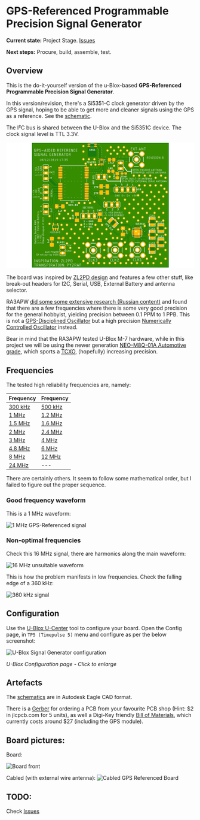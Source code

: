 # GPS-Referenced Programmable Precision Signal Generator

**Current state:** Project Stage. [Issues](https://github.com/rfrht/gps-reference/issues?q=is%3Aissue+is%3Aclosed)

**Next steps:** Procure, build, assemble, test.

## Overview

This is the do-it-yourself version of the u-Blox-based **GPS-Referenced Programmable Precision Signal Generator**.

In this version/revision, there's a Si5351-C clock generator driven by the GPS signal, hoping to be able to get more and cleaner signals using the GPS as a reference. See the [schematic](/gps-schematics.pdf).

The I²C bus is shared between the U-Blox and the Si5351C device. The clock signal level is TTL 3.3V.

![Board Image](Design/gps-top.png)

The board was inspired by [ZL2PD design](https://www.zl2pd.com/GPS_Freq_Ref.html) and features a few other stuff, like break-out headers for I2C, Serial, USB, External Battery and antenna selector.

RA3APW [did some some extensive research (Russian content)](http://www.ra3apw.ru/proekty/ublox-neo-7m/) and found that there are a few frequencies where there is some very good precision for the general hobbyist, yielding precision between 0.1 PPM to 1 PPB. This is not a [GPS-Disciplined Oscillator](https://en.wikipedia.org/wiki/GPS_disciplined_oscillator) but a high precision [Numerically Controlled Oscillator](https://en.wikipedia.org/wiki/Numerically_controlled_oscillator) instead.

Bear in mind that the RA3APW tested U-Blox M-7 hardware, while in this project we will be using the newer generation [NEO-M8Q-01A Automotive grade](https://www.u-blox.com/en/product/neo-m8q-01a-module), which sports a [TCXO](https://en.wikipedia.org/wiki/Crystal_oscillator#Temperature), (hopefully) increasing precision.

## Frequencies

The tested high reliability frequencies are, namely:

| Frequency | Frequency |
| --- | --- |
| [300 kHz](https://rf3.org:8443/q/gps/gps-ref-300-khz.png) | [500 kHz](https://rf3.org:8443/q/gps/gps-ref-500-khz.png) |
| [1 MHz](https://rf3.org:8443/q/gps/gps-ref-1-mhz.png) | [1.2 MHz](https://rf3.org:8443/q/gps/gps-ref-1-2-mhz.png) |
| [1.5 MHz](https://rf3.org:8443/q/gps/gps-ref-1-5-mhz.png) | [1.6 MHz](https://rf3.org:8443/q/gps/gps-ref-1-6-mhz.png) |
| [2 MHz](https://rf3.org:8443/q/gps/gps-ref-2-mhz.png) | [2.4 MHz](https://rf3.org:8443/q/gps/gps-ref-2-4-mhz.png) |
| [3 MHz](https://rf3.org:8443/q/gps/gps-ref-3-mhz.png) | [4 MHz](https://rf3.org:8443/q/gps/gps-ref-4-mhz.png) |
| [4.8 MHz](https://rf3.org:8443/q/gps/gps-ref-4-8-mhz.png) | [6 MHz](https://rf3.org:8443/q/gps/gps-ref-6-mhz.png) |
| [8 MHz](https://rf3.org:8443/q/gps/gps-ref-8-mhz.png) | [12 MHz](https://rf3.org:8443/q/gps/gps-ref-12-mhz.png) |
| [24 MHz](https://rf3.org:8443/q/gps/gps-ref-24-mhz.png) | --- |

There are certainly others. It seem to follow some mathematical order, but I failed to figure out the proper sequence.

### Good frequency waveform
This is a 1 MHz waveform:

![1 MHz GPS-Referenced signal](https://rf3.org:8443/q/gps/gps-ref-1-mhz.png)

### Non-optimal frequencies
Check this 16 MHz signal, there are harmonics along the main waveform:

![16 MHz unsuitable waveform](https://rf3.org:8443/q/gps/gps-ref-16-mhz.png)

This is how the problem manifests in low frequencies. Check the falling edge of a 360 kHz:

![360 kHz signal](https://rf3.org:8443/q/gps/gps-ref-360-khz.png)

## Configuration
Use the [U-Blox U-Center](https://www.u-blox.com/en/product/u-center) tool to configure your board. Open the Config page, in `TP5 (Timepulse 5)` menu and configure as per the below screenshot:

![U-Blox Signal Generator configuration](https://rf3.org:8443/q/gps/gps-ref-ublox-config.png)

*U-Blox Configuration page - Click to enlarge*

## Artefacts

The [schematics](/Schematics) are in Autodesk Eagle CAD format.

There is a [Gerber](https://github.com/rfrht/gps-reference/raw/master/Design/gps-gerbers.zip) for ordering a PCB from your favourite PCB shop (Hint: $2 in jlcpcb.com for 5 units), as well a Digi-Key friendly [Bill of Materials](/Design/gps-bom.csv), which currently costs around $27 (including the GPS module).

## Board pictures:
Board:

![Board front](https://rf3.org:8443/q/gps/gps-referenced-oscillator.jpg)

Cabled (with external wire antenna):
![Cabled GPS Referenced Board](https://rf3.org:8443/q/gps/gps-referenced-cabled.jpg)

## TODO:
Check [Issues](https://github.com/rfrht/gps-reference/issues)
